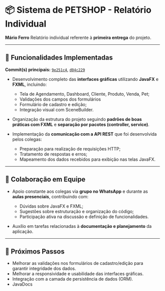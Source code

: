 # 📦 Sistema de PETSHOP - Relatório Individual

**Mário Ferro**
Relatório individual referente à **primeira entrega** do projeto.

---

## 🧩 Funcionalidades Implementadas

**Commit(s) principais:** [`9e251c4`](https://github.com/SPD-BES-2025-3/grupo7/commit/9e251c4eb6e166b1be5f5bf4a304a576340d4ccb), [`d04c229`](https://github.com/SPD-BES-2025-3/grupo7/commit/d04c229ef76e85473e3b963546fb04f15610734e)

* Desenvolvimento completo das **interfaces gráficas** utilizando **JavaFX** e **FXML**, incluindo:

  * Tela de Agendamento, Dashboard, Cliente, Produto, Venda, Pet;
  * Validações dos campos dos formulários
  * Formulário de cadastro e edição;
  * Integração visual com SceneBuilder.

* Organização da estrutura do projeto seguindo **padrões de boas práticas com FXML** e **separação por pacotes (controller, service)**.

* Implementação da **comunicação com a API REST** que foi desenvolvida pelos colegas:

  * Preparação para realização de requisições HTTP;
  * Tratamento de respostas e erros;
  * Mapeamento dos dados recebidos para exibição nas telas JavaFX.

---

## 🤝 Colaboração em Equipe

* Apoio constante aos colegas via **grupo no WhatsApp** e durante as **aulas presenciais**, contribuindo com:

  * Dúvidas sobre JavaFX e FXML;
  * Sugestões sobre estruturação e organização do código;
  * Participação ativa na discussão e definição de funcionalidades.

* Auxílio em tarefas relacionadas à **documentação e planejamento** da aplicação.

---

## 📌 Próximos Passos

* Melhorar as validações nos formulários de cadastro/edição para garantir integridade dos dados.
* Melhorar a responsividade e usabilidade das interfaces gráficas.
* Integração com a camada de persistência de dados (ORM).
* JavaDocs
